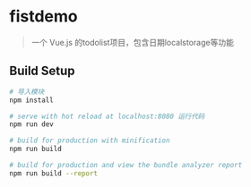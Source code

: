 # fistdemo

> 一个 Vue.js 的todolist项目，包含日期localstorage等功能

## Build Setup

``` bash
# 导入模块
npm install

# serve with hot reload at localhost:8080 运行代码
npm run dev

# build for production with minification
npm run build

# build for production and view the bundle analyzer report
npm run build --report
